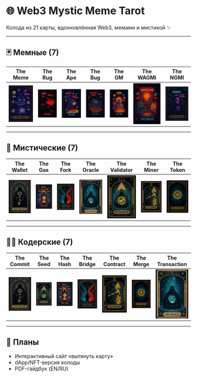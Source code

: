 # 🌐 Web3 Mystic Meme Tarot

Колода из 21 карты, вдохновлённая Web3, мемами и мистикой ✨  

---

## 🃏 Мемные (7)

| The Meme | The Rug | The Ape | The Bug | The GM | The WAGMI | The NGMI |
|----------|---------|---------|---------|--------|-----------|----------|
| ![](images/meme/meme.jpg) | ![](images/meme/rug.jpg) | ![](images/meme/ape.jpg) | ![](images/meme/bug.jpg) | ![](images/meme/gm.jpg) | ![](images/meme/wagmi.jpg) | ![](images/meme/ngmi.jpg) |

---

## 🌌 Мистические (7)

| The Wallet | The Gas | The Fork | The Oracle | The Validator | The Miner | The Token |
|------------|---------|----------|-------------|---------------|-----------|-----------|
| ![](images/mystic/wallet.jpg) | ![](images/mystic/gas.jpg) | ![](images/mystic/fork.jpg) | ![](images/mystic/oracle.jpg) | ![](images/mystic/validator.jpg) | ![](images/mystic/miner.jpg) | ![](images/mystic/token.jpg) |

---

## 👨‍💻 Кодерские (7)

| The Commit | The Seed | The Hash | The Bridge | The Contract | The Merge | The Transaction |
|------------|----------|----------|-------------|--------------|-----------|-----------------|
| ![](images/coder/the-commit.jpg) | ![](images/coder/the-seed.jpg) | ![](images/coder/the-hash.jpg) | ![](images/coder/the-bridge.jpg) | ![](images/coder/the-contract.jpg) | ![](images/coder/the-merge.jpg) | ![](images/coder/the-transaction.jpg) |

---

## 🚀 Планы

- Интерактивный сайт «вытянуть карту»
- dApp/NFT-версия колоды
- PDF-гайдбук (EN/RU)

